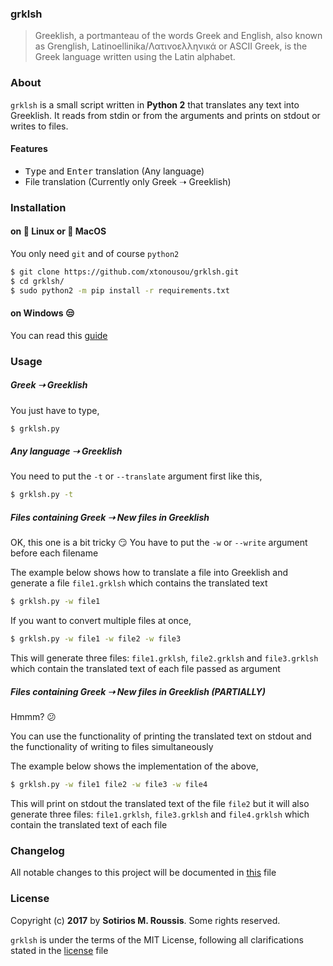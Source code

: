 ### grklsh

> Greeklish, a portmanteau of the words Greek and English, also known as Grenglish, Latinoellinika/Λατινοελληνικά or ASCII Greek, is the Greek language written using the Latin alphabet.

### About

`grklsh` is a small script written in **Python 2** that translates any text into Greeklish. It reads from stdin or from the arguments and prints on stdout or writes to files.

#### Features

* <kbd>Type</kbd> and <kbd>Enter</kbd> translation (Any language)
* File translation (Currently only Greek &#10141; Greeklish)

### Installation

#### on :penguin: Linux or :apple: MacOS

You only need `git` and of course `python2`

```bash
$ git clone https://github.com/xtonousou/grklsh.git
$ cd grklsh/
$ sudo python2 -m pip install -r requirements.txt
```

#### on Windows :unamused:

You can read this [guide]

### Usage

##### Greek &#10141; Greeklish

You just have to type,

```bash
$ grklsh.py
```

##### Any language &#10141; Greeklish

You need to put the `-t` or `--translate` argument first like this,

```bash
$ grklsh.py -t
```

##### Files containing Greek &#10141; New files in Greeklish

OK, this one is a bit tricky :smirk:
You have to put the `-w` or `--write` argument before each filename

The example below shows how to translate a file into Greeklish and generate a file `file1.grklsh` which contains the translated text

```bash
$ grklsh.py -w file1
```

If you want to convert multiple files at once,

```bash
$ grklsh.py -w file1 -w file2 -w file3
```

This will generate three files: `file1.grklsh`, `file2.grklsh` and `file3.grklsh` which contain the translated text of each file passed as argument

##### Files containing Greek &#10141; New files in Greeklish (PARTIALLY)

Hmmm? :confused:

You can use the functionality of printing the translated text on stdout and the functionality of writing to files simultaneously

The example below shows the implementation of the above,

```bash
$ grklsh.py -w file1 file2 -w file3 -w file4
```

This will print on stdout the translated text of the file `file2` but it will also generate three files: `file1.grklsh`, `file3.grklsh` and `file4.grklsh` which contain the translated text of each file

### Changelog

All notable changes to this project will be documented in [this] file

### License

Copyright (c) **2017** by **Sotirios M. Roussis**. Some rights reserved.

`grklsh` is under the terms of the MIT License, following all clarifications stated in the [license] file


<!--- Links -->

[here]: https://www.python.org/downloads/windows/
[guide]: WINDOWS_INSTALLATION.md
[this]: CHANGELOG.md
[license]: LICENSE.md